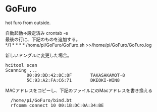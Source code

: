 # GoFuro  
hot furo from outside.  


自動起動⇒設定済み
crontab -e  
最後の行に、下記のものを追加する。  
*/1 * * * * /home/pi/GoFuro/GoFuro.sh >>/home/pi/GoFuro/GoFuro.log  

新しいドングルに変更した場合。  
<pre>
hcitool scan  
Scanning ...  
        00:09:DD:42:8C:8F       TAKASAKAMOT-8  
        5C:93:A2:FA:C6:71       DKEOKI-WIN8  
</pre>
MACアドレスをコピーし、下記のファイルにのMacアドレスを書き換える  
<pre>
  /home/pi/GoFuro/bind.bt
  rfcomm connect 10 00:1B:DC:0A:34:BE
</pre>
